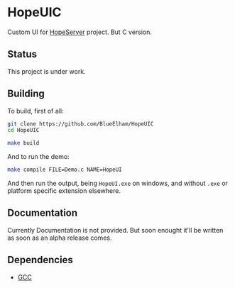 # HopeUIC

Custom UI for [HopeServer](https://github.com/BlueElham/HopeServer) project. But C version.

## Status

This project is under work.

## Building

To build, first of all:

```bash
git clone https://github.com/BlueElham/HopeUIC
cd HopeUIC

make build
```

And to run the demo:

```bash
make compile FILE=Demo.c NAME=HopeUI
```

And then run the output, being `HopeUI.exe` on windows, and without `.exe` or platform specific extension elsewhere.

## Documentation

Currently Documentation is not provided. But soon enought it'll be written as soon as an alpha release comes.

## Dependencies

- [GCC](https://gcc.gnu.org/)

